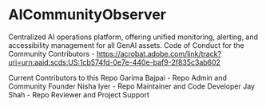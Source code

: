 # AICommunityObserver
Centralized AI operations platform, offering unified monitoring, alerting, and accessibility management for all GenAI assets.
Code of Conduct for the Community Contributors - https://acrobat.adobe.com/link/track?uri=urn:aaid:scds:US:1cb574fd-0e7e-440e-baf9-2f835c3ab602

Current Contributors to this Repo
  Garima Bajpai - Repo Admin and Community Founder
  Nisha Iyer - Repo Maintainer and Code Developer
  Jay Shah - Repo Reviewer and Project Support
